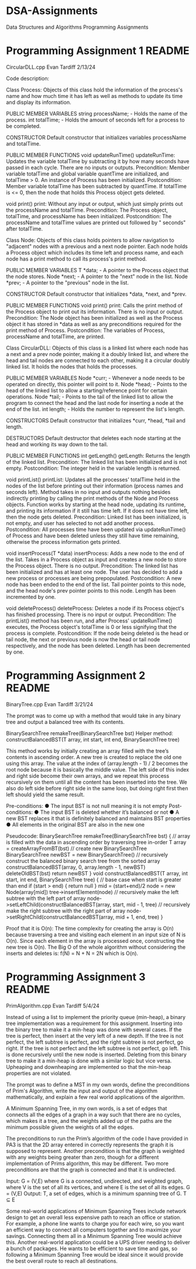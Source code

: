 # DSA-Assignments
Data Structures and Algorithms Programming Assignments

# Programming Assignment 1 README
CircularDLL.cpp
Evan Tardiff
2/13/24

Code description:

Class Process: Objects of this class hold the information of the process's name and how much time it has left as well as methods to update its time and display its information.

PUBLIC MEMBER VARIABLES
string processName; - Holds the name of the process.
int totalTime; - Holds the amount of seconds left for a process to be completed.

CONSTRUCTOR
Default constructor that initializes variables processName and totalTime.

PUBLIC MEMBER FUNCTIONS
void updateRunTime()
updateRunTime: Updates the variable totalTime by subtracting it by how many seconds have passed in each cycle. There are no inputs or outputs.
Precondition: Member variable totalTime and global variable quantTime are initialized, and totalTime > 0. An instance of Process has been initialized.
Postcondition: Member variable totalTime has been subtracted by quantTime. If totalTime is <= 0, then the node that holds this Process object gets deleted.

void print()
print: Without any input or output, which just simply prints out the processName and totalTime.
Precondition: The Process object, totalTime, and processName has been initialized.
Postcondition: The processName and totalTime values are printed out followed by " seconds" after totalTime.


Class Node: Objects of this class holds pointers to allow navigation to "adjacent" nodes with a previous and a next node pointer. Each node holds a Process object which includes its time left and process name, and each node has a print method to call its process's print method.

PUBLIC MEMBER VARIABLES
T *data; - A pointer to the Process object that the node stores.
Node<T> *next; - A pointer to the "next" node in the list.
Node<T> *prev; - A pointer to the "previous" node in the list.

CONSTRUCTOR
Default constructor that initializes *data, *next, and *prev.

PUBLIC MEMBER FUNCTIONS
void print()
print: Calls the print method of the Process object to print out its information. There is no input or output.
Precondition: The Node object has been initialized as well as the Process object it has stored in *data as well as any
preconditions required for the print method of Process.
Postcondition: The variables of Process, processName and totalTime, are printed.


Class CircularDLL: Objects of this class is a linked list where each node has a next and a prev node pointer, making it a doubly linked list, and where the head and tail nodes are connected to each other, making it a circular doubly linked list. It holds the nodes that holds the processes.

PUBLIC MEMBER VARIABLES
Node<T> *curr; - Whenever a node needs to be operated on directly, this pointer will point to it.
Node<T> *head; - Points to the head of the linked list to allow a starting/reference point for certain operations.
Node<T> *tail; - Points to the tail of the linked list to allow the program to connect the head and the last node for
inserting a node at the end of the list.
int length; - Holds the number to represent the list's length.

CONSTRUCTORS
Default constructor that initializes *curr, *head, *tail and length.

DESTRUCTORS
Default destructor that deletes each node starting at the head and working its way down to the tail.

PUBLIC MEMBER FUNCTIONS
int getLength()
getLength: Returns the length of the linked list.
Precondition: The linked list has been initialized and is not empty.
Postcondition: The integer held in the variable length is returned.

void printList()
printList: Updates all the processes' totalTime held in the nodes of the list before printing out their information (process names and seconds left). Method takes in no input and outputs nothing besides indirectly printing by calling the print methods of the Node and Process objects. Function works by starting at the head node, updating its runtime, and printing its information if it still has time left. If it does not have time left, then the node gets deleted.
Precondition: Linked list has been initialized, is not empty, and user has selected to not add another process.
Postcondition: All processes time have been updated via updateRunTime() of Process and have been deleted unless they still have time remaining, otherwise the process information gets printed.

void insertProcess(T *data)
insertProcess: Adds a new node to the end of the list. Takes in a Process object as input and creates a new node to store the Process object. There is no output.
Precondition: The linked list has been initialized and has at least one node. The user has decided to add a new process or processes are being prepopulated.
Postcondition: A new node has been ended to the end of the list. Tail pointer points to this node, and the head node's prev pointer points to this node. Length has been incremented by one.

void deleteProcess()
deleteProcess: Deletes a node if its Process object's has finished processing. There is no input or output.
Precondition: The printList() method has been run, and after Process' updateRunTime() executes, the Process object's
totalTime is 0 or less signifying that the process is complete.
Postcondition: If the node being deleted is the head or tail node, the next or previous node is now the head or tail
node respectively, and the node has been deleted. Length has been decremented by one.

# Programming Assignment 2 README
BinaryTree.cpp
Evan Tardiff
3/21/24

The prompt was to come up with a method that would take in any binary tree and output a balanced tree with its contents.

BinarySearchTree remakeTree(BinarySearchTree bst)
Helper method: constructBalancedBST(T array, int start, int end, BinarySearchTree tree)

This method works by initially creating an array filled with the tree’s contents in ascending order. A new tree is created to replace the old one using this array. The value at the index of (array.length - 1) / 2 becomes the root node because it is basically the middle value. The left side of this index and right side become their own arrays, and we repeat this process recursively on them until all the content has been inserted into the tree. We also do left side before right side in the same loop, but doing right first then left should yield the same result.

Pre-conditions:
● The input BST is not null meaning it is not empty
Post-conditions:
● The input BST is deleted whether it’s balanced or not
● A new BST replaces it that is definitely balanced and maintains BST properties
● All elements in the original BST are also in the new one

Pseudocode:
BinarySearchTree remakeTree(BinarySearchTree bst) {
// array is filled with the data in ascending order by traversing tree in-order
T array = createArrayFromBT(bst)
// create new BinarySearchTree
BinarySearchTree newBST = new BinarySearchTree()
// recursively construct the balanced binary search tree from the sorted array
constructBalancedBST(array, 0, array.length - 1, newBST)
deleteOldBST(bst)
return newBST
}
void constructBalancedBST(T array, int start, int end, BinarySearchTree tree) {
// base case when start is greater than end
if (start > end) { return null }
mid = (start+end)/2
node = new Node(array[mid])
tree->insertElement(node)
// recursively make the left subtree with the left part of array
node->setLeftChild(constructBalancedBST(array, start, mid - 1, tree)
// recursively make the right subtree with the right part of array
node->setRightChild(constructBalancedBST(array, mid + 1, end, tree)
}

Proof that it is O(n):
The time complexity for creating the array is O(n) because traversing a tree and visiting each element in an input size of N is O(n). Since each element in the array is processed once, constructing the new tree is O(n). The Big O of the whole algorithm without considering the inserts and deletes is: f(N) = N + N = 2N which is O(n).

# Programming Assignment 3 README
PrimAlgorithm.cpp
Evan Tardiff
5/4/24

Instead of using a list to implement the priority queue (min-heap), a binary tree implementation was a requirement for this assignment. Inserting into the binary tree to make it a min-heap was done with several cases. If the tree is perfect, then insert at the very left of a new depth. If the tree is not perfect, the left subtree is perfect, and the right subtree is not perfect, go right. If the tree is not perfect and the left subtree is not perfect, go left. This is done recursively until the new node is inserted. 
Deleting from this binary tree to make it a min-heap is done with a similar logic but vice versa.
Upheaping and downheaping are implemented so that the min-heap properties are not violated.

The prompt was to define a MST in my own words, define the preconditions of Prim's Algorithm, write the input and output of the algorithm mathematically, and explain a few real world applications of the algorithm.

A Minimum Spanning Tree, in my own words, is a set of edges that connects all the edges of a graph in a way such that there are no cycles, which makes it a tree, and the weights added up of the paths are the minimum possible given the weights of all the edges.

The preconditions to run the Prim’s algorithm of the code I have provided in PA3 is that the 2D array entered in correctly represents the graph it is supposed to represent. Another precondition is that the graph is weighted with any weights being greater than zero, though for a different implementation of Prims algorithm, this may be different. Two more preconditions are that the graph is connected and that it is undirected.

Input:
G = (V,E) where G is a connected, undirected, and weighted graph, where V is the set of all its vertices, and where E is the set of all its edges.
G = (V,E)
Output:
T, a set of edges, which is a minimum spanning tree of G.
T ⊆ E

Some real-world applications of Minimum Spanning Trees include network design to get an overall less expensive path to reach an office or station. For example, a phone line wants to charge you for each wire, so you want an efficient way to connect all computers together and to maximize your savings. Connecting them all in a Minimum Spanning Tree would achieve this. Another real-world application could be a UPS driver needing to deliver a bunch of packages. He wants to be efficient to save time and gas, so following a Minimum Spanning Tree would be ideal since it would provide the best overall route to reach all destinations.
